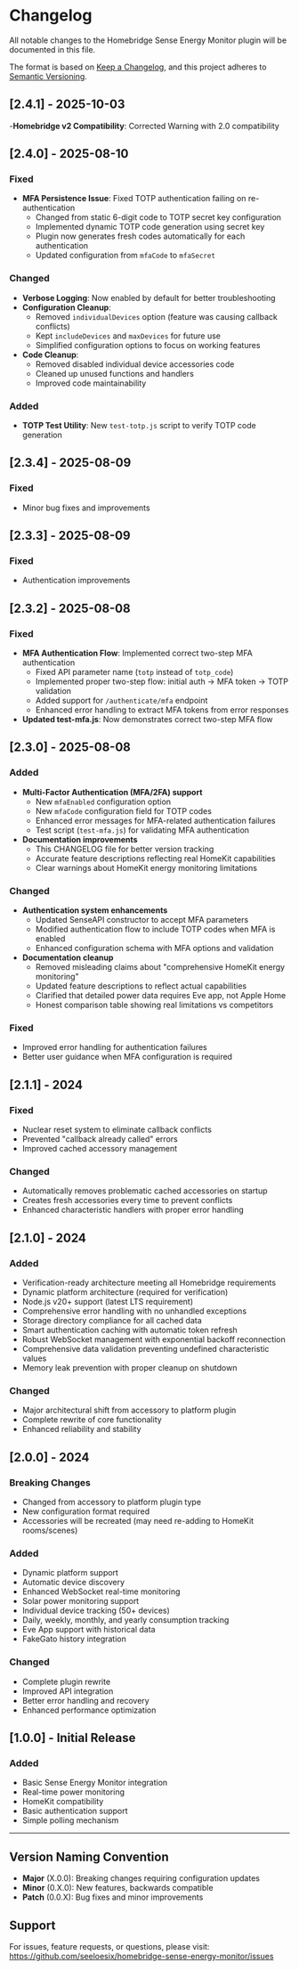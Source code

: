 # Changelog

All notable changes to the Homebridge Sense Energy Monitor plugin will be documented in this file.

The format is based on [Keep a Changelog](https://keepachangelog.com/en/1.0.0/),
and this project adheres to [Semantic Versioning](https://semver.org/spec/v2.0.0.html).


## [2.4.1] - 2025-10-03
-**Homebridge v2 Compatibility**: Corrected Warning with 2.0 compatibility

## [2.4.0] - 2025-08-10

### Fixed
- **MFA Persistence Issue**: Fixed TOTP authentication failing on re-authentication
  - Changed from static 6-digit code to TOTP secret key configuration
  - Implemented dynamic TOTP code generation using secret key
  - Plugin now generates fresh codes automatically for each authentication
  - Updated configuration from `mfaCode` to `mfaSecret`

### Changed
- **Verbose Logging**: Now enabled by default for better troubleshooting
- **Configuration Cleanup**: 
  - Removed `individualDevices` option (feature was causing callback conflicts)
  - Kept `includeDevices` and `maxDevices` for future use
  - Simplified configuration options to focus on working features
- **Code Cleanup**:
  - Removed disabled individual device accessories code
  - Cleaned up unused functions and handlers
  - Improved code maintainability

### Added
- **TOTP Test Utility**: New `test-totp.js` script to verify TOTP code generation

## [2.3.4] - 2025-08-09

### Fixed
- Minor bug fixes and improvements

## [2.3.3] - 2025-08-09

### Fixed
- Authentication improvements

## [2.3.2] - 2025-08-08

### Fixed
- **MFA Authentication Flow**: Implemented correct two-step MFA authentication
  - Fixed API parameter name (`totp` instead of `totp_code`)
  - Implemented proper two-step flow: initial auth → MFA token → TOTP validation
  - Added support for `/authenticate/mfa` endpoint
  - Enhanced error handling to extract MFA tokens from error responses
- **Updated test-mfa.js**: Now demonstrates correct two-step MFA flow

## [2.3.0] - 2025-08-08

### Added
- **Multi-Factor Authentication (MFA/2FA) support**
  - New `mfaEnabled` configuration option
  - New `mfaCode` configuration field for TOTP codes
  - Enhanced error messages for MFA-related authentication failures
  - Test script (`test-mfa.js`) for validating MFA authentication
- **Documentation improvements**
  - This CHANGELOG file for better version tracking
  - Accurate feature descriptions reflecting real HomeKit capabilities
  - Clear warnings about HomeKit energy monitoring limitations

### Changed
- **Authentication system enhancements**
  - Updated SenseAPI constructor to accept MFA parameters
  - Modified authentication flow to include TOTP codes when MFA is enabled
  - Enhanced configuration schema with MFA options and validation
- **Documentation cleanup**
  - Removed misleading claims about "comprehensive HomeKit energy monitoring"
  - Updated feature descriptions to reflect actual capabilities
  - Clarified that detailed power data requires Eve app, not Apple Home
  - Honest comparison table showing real limitations vs competitors

### Fixed
- Improved error handling for authentication failures
- Better user guidance when MFA configuration is required

## [2.1.1] - 2024

### Fixed
- Nuclear reset system to eliminate callback conflicts
- Prevented "callback already called" errors
- Improved cached accessory management

### Changed
- Automatically removes problematic cached accessories on startup
- Creates fresh accessories every time to prevent conflicts
- Enhanced characteristic handlers with proper error handling

## [2.1.0] - 2024

### Added
- Verification-ready architecture meeting all Homebridge requirements
- Dynamic platform architecture (required for verification)
- Node.js v20+ support (latest LTS requirement)
- Comprehensive error handling with no unhandled exceptions
- Storage directory compliance for all cached data
- Smart authentication caching with automatic token refresh
- Robust WebSocket management with exponential backoff reconnection
- Comprehensive data validation preventing undefined characteristic values
- Memory leak prevention with proper cleanup on shutdown

### Changed
- Major architectural shift from accessory to platform plugin
- Complete rewrite of core functionality
- Enhanced reliability and stability

## [2.0.0] - 2024

### Breaking Changes
- Changed from accessory to platform plugin type
- New configuration format required
- Accessories will be recreated (may need re-adding to HomeKit rooms/scenes)

### Added
- Dynamic platform support
- Automatic device discovery
- Enhanced WebSocket real-time monitoring
- Solar power monitoring support
- Individual device tracking (50+ devices)
- Daily, weekly, monthly, and yearly consumption tracking
- Eve App support with historical data
- FakeGato history integration

### Changed
- Complete plugin rewrite
- Improved API integration
- Better error handling and recovery
- Enhanced performance optimization

## [1.0.0] - Initial Release

### Added
- Basic Sense Energy Monitor integration
- Real-time power monitoring
- HomeKit compatibility
- Basic authentication support
- Simple polling mechanism

---

## Version Naming Convention

- **Major** (X.0.0): Breaking changes requiring configuration updates
- **Minor** (0.X.0): New features, backwards compatible
- **Patch** (0.0.X): Bug fixes and minor improvements

## Support

For issues, feature requests, or questions, please visit:
https://github.com/seeloesix/homebridge-sense-energy-monitor/issues